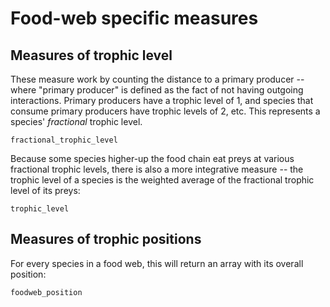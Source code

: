 # Food-web specific measures

## Measures of trophic level

These measure work by counting the distance to a primary producer -- where
"primary producer" is defined as the fact of not having outgoing interactions.
Primary producers have a trophic level of 1, and species that consume primary
producers have trophic levels of 2, etc. This represents a species' *fractional*
trophic level.

~~~@docs
fractional_trophic_level
~~~

Because some species higher-up the food chain eat preys at various fractional
trophic levels, there is also a more integrative measure -- the trophic level of
a species is the weighted average of the fractional trophic level of its preys:

~~~@docs
trophic_level
~~~

## Measures of trophic positions

For every species in a food web, this will return an array with its overall
position:

~~~@docs
foodweb_position
~~~
